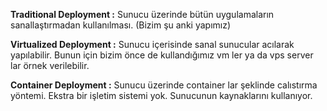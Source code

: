 **Traditional Deployment :** Sunucu üzerinde bütün uygulamaların sanallaştırmadan kullanılması. (Bizim şu anki yapımız)

**Virtualized Deployment :** Sunucu içerisinde sanal sunucular acılarak yapılabilir. Bunun için bizim önce de kullandığımız vm ler ya da vps server lar örnek verilebilir.

**Container Deployment :** Sunucu üzerinde container lar şeklinde calıstırma yöntemi. Ekstra bir işletim sistemi yok. Sunucunun kaynaklarını kullanıyor.